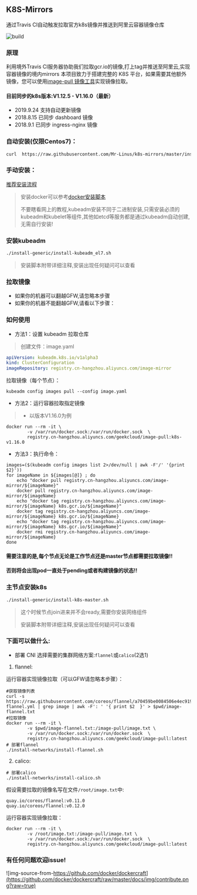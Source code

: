 ## K8S-Mirrors

通过Travis CI自动触发拉取官方k8s镜像并推送到阿里云容器镜像仓库

![build](https://travis-ci.org/Mr-Linus/k8s-mirrors.svg?branch=master)

### 原理

利用境外Travis CI服务器协助我们拉取gcr.io的镜像,打上tag并推送至阿里云,实现容器镜像的境内mirrors
本项目致力于搭建完整的 K8S 平台，如果需要其他额外镜像，您可以使用[image-pull 镜像工具](https://github.com/Mr-Linus/image-pull)实现镜像拉取。
#### 目前同步的k8s版本:V1.12.5 - V1.16.0（最新）
- 2019.9.24 支持自动更新镜像
- 2018.8.15 已同步 dashboard 镜像
- 2018.9.1 已同步 ingress-nginx 镜像
### 自动安装(仅限Centos7)：
```bash
curl  https://raw.githubusercontent.com/Mr-Linus/k8s-mirrors/master/install-k8s-kubeadm.sh | bash -
```
### 手动安装：

[推荐安装流程](https://note.run-linux.com/2019/03/10/Install-K8S-with-kubeadm/)

> 安装docker可以参考[docker安装脚本](https://github.com/Mr-Linus/shell-repo/blob/master/docker/docker_common.sh)
>
> 不要瞎看网上的教程,kubeadm安装不同于二进制安装,只需安装必须的 kubeadm和kubelet等组件,其他如etcd等服务都是通过kubeadm自动创建,无需自行安装!

### 安装kubeadm

```bash
./install-generic/install-kubeadm_el7.sh
```
> 安装脚本附带详细注释,安装出现任何疑问可以查看

### 拉取镜像
- 如果你的机器可以翻越GFW,请忽略本步骤
- 如果你的机器不能翻越GFW,请看以下步骤：
### 如何使用 

- 方法1：设置 kubeadm 拉取仓库

> 创建文件：image.yaml

```yaml
apiVersion: kubeadm.k8s.io/v1alpha3
kind: ClusterConfiguration
imageRepository: registry.cn-hangzhou.aliyuncs.com/image-mirror
```

拉取镜像（每个节点）：

```shell
kubeadm config images pull --config image.yaml
```

- 方法2：运行容器拉取指定镜像
 

> - 以版本V1.16.0为例
```shell
docker run --rm -it \
        -v /var/run/docker.sock:/var/run/docker.sock  \
        registry.cn-hangzhou.aliyuncs.com/geekcloud/image-pull:k8s-v1.16.0
```

- 方法3：执行命令：
```shell
images=($(kubeadm config images list 2>/dev/null | awk -F'/' '{print $2}'))
for imageName in ${images[@]} ; do
    echo "docker pull registry.cn-hangzhou.aliyuncs.com/image-mirror/${imageName}"
    docker pull registry.cn-hangzhou.aliyuncs.com/image-mirror/${imageName}
    echo "docker tag registry.cn-hangzhou.aliyuncs.com/image-mirror/${imageName} k8s.gcr.io/${imageName}"
    docker tag registry.cn-hangzhou.aliyuncs.com/image-mirror/${imageName} k8s.gcr.io/${imageName}
    echo "docker tag registry.cn-hangzhou.aliyuncs.com/image-mirror/${imageName} k8s.gcr.io/${imageName}"
    docker rmi registry.cn-hangzhou.aliyuncs.com/image-mirror/${imageName}
done
```


#### 需要注意的是,每个节点无论是工作节点还是master节点都需要拉取镜像!! 
#### 否则将会出现pod一直处于pending或者构建镜像的状态!! 

### 主节点安装k8s
```bash
./install-generic/install-k8s-master.sh
```
> 这个时候节点join进来并不会ready,需要你安装网络组件
>
> 安装脚本附带详细注释,安装出现任何疑问可以查看
### 下面可以做什么:

- 部署 CNI
选择需要的集群网络方案:`flannel`或`calico`(2选1)
1. flannel:

运行容器实现镜像拉取（可以GFW请忽略本步骤）：
```shell
#获取镜像列表
curl -s  https://raw.githubusercontent.com/coreos/flannel/a70459be0084506e4ec919aa1c114638878db11b/Documentation/kube-flannel.yml | grep image | awk -F': ' '{ print $2  }' > $pwd/image-flannel.txt
#拉取镜像
docker run --rm -it \
        -v $pwd/image-flannel.txt:/image-pull/image.txt \
        -v /var/run/docker.sock:/var/run/docker.sock  \
        registry.cn-hangzhou.aliyuncs.com/geekcloud/image-pull:latest
# 部署flannel 
./install-networks/install-flannel.sh
```
2. calico:
```shell
# 部署calico
./install-networks/install-calico.sh
```

假设需要拉取的镜像名写在文件`/root/image.txt`中: 
```text
quay.io/coreos/flannel:v0.11.0
quay.io/coreos/flannel:v0.12.0
```
运行容器实现镜像拉取：
```
docker run --rm -it \
        -v /root/image.txt:/image-pull/image.txt \
        -v /var/run/docker.sock:/var/run/docker.sock  \
        registry.cn-hangzhou.aliyuncs.com/geekcloud/image-pull:latest
```

### 有任何问题欢迎issue!

![img-source-from-https://github.com/docker/dockercraft](https://github.com/docker/dockercraft/raw/master/docs/img/contribute.png?raw=true)